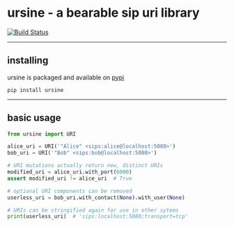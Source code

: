 # ursine - a bearable sip uri library

[![Build Status](https://travis-ci.org/sangoma/ursine.svg?branch=master)](https://travis-ci.org/sangoma/ursine)

----
## installing
ursine is packaged and available on [pypi](https://pypi.org/project/ursine)

    pip install ursine

----
## basic usage

```python
from ursine import URI

alice_uri = URI('"Alice" <sips:alice@localhost:5080>')
bob_uri = URI('"Bob" <sips:bob@localhost:5080>')

# URI mutations actually return new, distinct URIs
modified_uri = alice_uri.with_port(6000)
assert modified_uri != alice_uri  # True

# optional URI components can be removed
userless_uri = bob_uri.with_contact(None).with_user(None)

# URIs can be stringified again for use in other sytems
print(userless_uri)  # 'sips:localhost:5080;transport=tcp'
```
